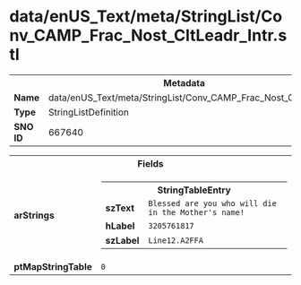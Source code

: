 <h1>data/enUS_Text/meta/StringList/Conv_CAMP_Frac_Nost_CltLeadr_Intr.stl</h1><table><tr><th colspan="100%">Metadata</th></tr><tr><td><b>Name</b></td><td>data/enUS_Text/meta/StringList/Conv_CAMP_Frac_Nost_CltLeadr_Intr.stl</td></tr><tr><td><b>Type</b></td><td>StringListDefinition</td></tr><tr><td><b>SNO ID</b></td><td>667640</td></tr></table>

<table><tr><th colspan="100%">Fields</th></tr><tr><td><b>arStrings</b></td><td><table><tr><th colspan="100%">StringTableEntry</th></tr><tr><td><b>szText</b></td><td><code>Blessed are you who will die in the Mother's name!</code></td></tr><tr><td><b>hLabel</b></td><td><code>3205761817</code></td></tr><tr><td><b>szLabel</b></td><td><code>Line12.A2FFA</code></td></tr></table>


</td></tr><tr><td><b>ptMapStringTable</b></td><td><code>0</code></td></tr></table>


